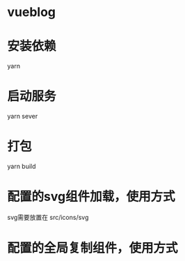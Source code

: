 # vueblog

# 安装依赖
  yarn

# 启动服务
  yarn sever

# 打包
  yarn build

# 配置的svg组件加载，使用方式
  svg需要放置在 src/icons/svg
  <svg-icon icon-class="svg的名字" />

# 配置的全局复制组件，使用方式
  <copy-board copydata="需要复制的内容"></copy-board>

